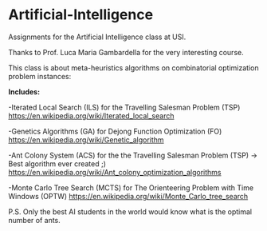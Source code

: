 # Artificial-Intelligence

Assignments for the Artificial Intelligence class at USI.

Thanks to Prof. Luca Maria Gambardella for the very interesting course.

This class is about meta-heuristics algorithms on combinatorial optimization problem instances:


**Includes:**

-Iterated Local Search (ILS) for the Travelling Salesman Problem (TSP)
https://en.wikipedia.org/wiki/Iterated_local_search

-Genetics Algorithms (GA) for Dejong Function Optimization (FO)
https://en.wikipedia.org/wiki/Genetic_algorithm

-Ant Colony System (ACS) for the the Travelling Salesman Problem (TSP) -> Best algorithm ever created ;)
https://en.wikipedia.org/wiki/Ant_colony_optimization_algorithms

-Monte Carlo Tree Search (MCTS) for The Orienteering Problem with Time Windows (OPTW)
https://en.wikipedia.org/wiki/Monte_Carlo_tree_search


P.S. Only the best AI students in the world would know what is the optimal number of ants.

